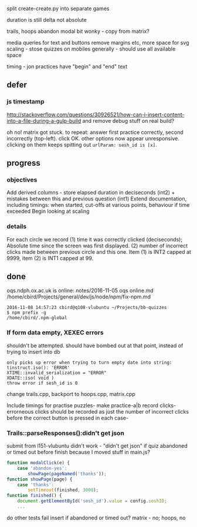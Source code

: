 
split create-create.py into separate games

duration is still delta not absolute

trails, hoops abandon modal bit wonky - copy from matrix?

media queries for text and buttons
remove margins etc, more space for svg
scaling - stose
quizzes on mobiles generally - should use all available space

timing - jon
practices have "begin" and "end" text

## defer

### js timestamp

http://stackoverflow.com/questions/30926521/how-can-i-insert-content-into-a-file-during-a-gulp-build
and remove debug stuff on real build?

oh no! matrix got stuck. to repeat: answer first practice correctly, second incorrectly (top-left). click OK. other options now appear unresponsive. clicking on them keeps spitting out `urlParam: sesh_id is [x]`.

## progress

### objectives

Add derived columns - store elapsed duration in deciseconds (int2) + mistakes between this and previous question (int1)
Extend documentation, including timings: when started,  cut-offs at various points, behaviour if time exceeded
Begin looking at scaling

### details

For each circle we record
(1) time it was correctly clicked (deciseconds); Absolute time since the screen was first displayed.
(2) number of incorrect clicks made between previous circle and this one.
Item (1) is INT2 capped at 9999,  item (2) is INT1 capped at 99.

## done

oqs.ndph.ox.ac.uk is online: notes/2016-11-05 oqs online.md
/home/cbird/Projects/general/dev/js/node/npm/fix-npm.md

    2016-11-08 14:57:23 cbird@q108-vlubuntu ~/Projects/bb-quizzes
    $ npm prefix -g
    /home/cbird/.npm-global

### If form data empty, XEXEC errors

shouldn't be attempted. should have bombed out at that point, instead of trying to insert into db

    only picks up error when trying to turn empty date into string:
    tinstruct.iso(): 'ERROR'
    XTIME::invalid_serialization = "ERROR"
    XDATE::iso( void ) 
    throw error if sesh_id is 0

change trails.cpp, backport to hoops.cpp, matrix.cpp

Include timings for practise puzzles- make practice-a|b record clicks-
errorneous clicks should be recorded as just the number of incorrect clicks before the correct button is pressed in each case-

### Trails::parseResponses():didn't get json

submit from l151-vlubuntu didn't work - "didn't get json" if quiz abandoned or timed out before finish
    because I moved stuff in main.js?

```js
function modalClick(e) {
    case 'abandon-yes':
        showPage(pageNamed('thanks'));
function showPage(page) { 
    case 'thanks':
        setTimeout(finished, 3000);
function finished() {
    document.getElementById('sesh_id').value = config.seshID;
    ...
```

do other tests fail insert if abandoned or timed out? matrix - no; hoops, no
